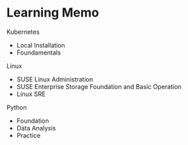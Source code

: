 # Learning Memo

Kubernetes

* Local Installation
* Foundamentals

Linux

* SUSE Linux Administration
* SUSE Enterprise Storage Foundation and Basic Operation
* Linux SRE

Python

* Foundation
* Data Analysis
* Practice
